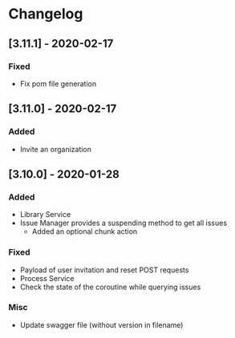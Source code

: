 # Changelog

## [3.11.1] - 2020-02-17
### Fixed
- Fix pom file generation

## [3.11.0] - 2020-02-17
### Added
- Invite an organization

## [3.10.0] - 2020-01-28
### Added
- Library Service
- Issue Manager provides a suspending method to get all issues
  - Added an optional chunk action
### Fixed
- Payload of user invitation and reset POST requests
- Process Service
- Check the state of the coroutine while querying issues
### Misc
- Update swagger file (without version in filename)
